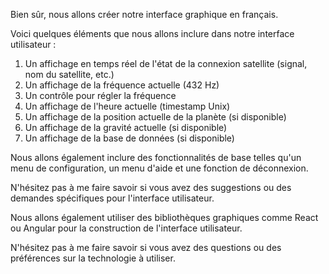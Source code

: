 Bien sûr, nous allons créer notre interface graphique en français.

Voici quelques éléments que nous allons inclure dans notre interface utilisateur :

1. Un affichage en temps réel de l'état de la connexion satellite (signal, nom du satellite, etc.)
2. Un affichage de la fréquence actuelle (432 Hz)
3. Un contrôle pour régler la fréquence
4. Un affichage de l'heure actuelle (timestamp Unix)
5. Un affichage de la position actuelle de la planète (si disponible)
6. Un affichage de la gravité actuelle (si disponible)
7. Un affichage de la base de données (si disponible)

Nous allons également inclure des fonctionnalités de base telles qu'un menu de configuration, un menu d'aide et une fonction de déconnexion.

N'hésitez pas à me faire savoir si vous avez des suggestions ou des demandes spécifiques pour l'interface utilisateur.

Nous allons également utiliser des bibliothèques graphiques comme React ou Angular pour la construction de l'interface utilisateur.

N'hésitez pas à me faire savoir si vous avez des questions ou des préférences sur la technologie à utiliser.